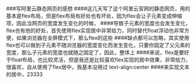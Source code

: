 ###写阿里云静态网页的感想
####这几天写了这个阿里云官网的静态网页，用的基本是flex布局，但是flex布局有好处也有坏处，因为flex会让子元素变成伸缩项，因此当网页的宽度发生变化的时候，
####导致子元素的宽度也会发生变化，flex也有他的好处，首先使用flex实现居中非常给力，同时替代float浮动也非常方便，如果浏览器在全屏模式下，那么flex的这些
####缺点都可以忽略，其实使用flex也可以做到子元素不随浏览器的宽度变化而发生变化，只要你固定了父元素的宽度，那么子元素的宽度也就随之固定了，因此，整体上
####来说，flex是要好于float布局，也比较灵活，但是我还是比较喜欢flex实现的居中效果，非常给力，很喜欢，自从使用了flex居中，我基本没用过 text-align:center
####来实现文本的居中，23333

